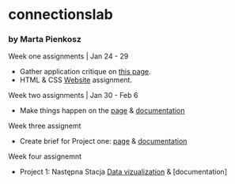# connectionslab
### by Marta Pienkosz

Week one assignments | Jan 24 - 29
- Gather application critique on [this page](https://github.com/martapienkosz/connectionslab/blob/main/Jan24/README.md).
- HTML & CSS [Website](https://martapienkosz.github.io/connectionslab/Jan24/index.html) assignment.

Week two assignments | Jan 30 - Feb 6
- Make things happen on the [page](https://martapienkosz.github.io/connectionslab/Jan30/index.html) & [documentation](https://github.com/martapienkosz/connectionslab/blob/main/Jan30/README.md)

Week three assignemt
- Create brief for Project one: [page](https://martapienkosz.github.io/connectionslab/Feb7/index.html) & [documentation](https://github.com/martapienkosz/connectionslab/tree/main/Feb7)

Week four assignemnt
- Project 1: Następna Stacja [Data vizualization](https://martapienkosz.github.io/connectionslab/project1/index.html) & [documentation]


